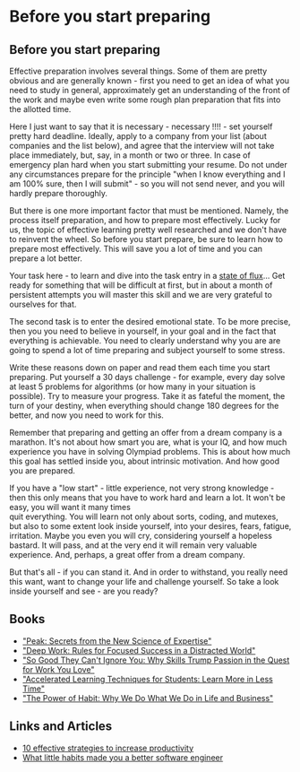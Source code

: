 # Before you start preparing

## Before you start preparing

Effective preparation involves several things. Some of them are pretty obvious and are generally known - first you need to get an idea of what you need to study in general, approximately get an understanding of the front of the work and maybe even write some rough plan preparation that fits into the allotted time.

Here I just want to say that it is necessary - necessary !!!! - set yourself pretty hard deadline. Ideally, apply to a company from your list (about companies and the list below), and agree that the interview will not take place immediately, but, say, in a month or two or three. In case of emergency plan hard when you start submitting your resume. Do not under any circumstances prepare for the principle "when I know everything and I am 100% sure, then I will submit" - so you will not send never, and you will hardly prepare thoroughly.

But there is one more important factor that must be mentioned. Namely, the process itself preparation, and how to prepare most effectively. Lucky for us, the topic of effective learning pretty well researched and we don't have to reinvent the wheel. So before you start prepare, be sure to learn how to prepare most effectively. This will save you a lot of time and you can prepare a lot better.

Your task here - to learn and dive into the task entry in a [state of flux](https://translate.google.com/translate?hl=en\&prev=\_t\&sl=ru\&tl=en\&u=https://lifehacker.ru/2013/02/06/kak-popast-v-sostoyanie-potoka/)... Get ready for something that will be difficult at first, but in about a month of persistent attempts you will master this skill and we are very grateful to ourselves for that.

The second task is to enter the desired emotional state. To be more precise, then you you need to believe in yourself, in your goal and in the fact that everything is achievable. You need to clearly understand why you are are going to spend a lot of time preparing and subject yourself to some stress.

Write these reasons down on paper and read them each time you start preparing. Put yourself a 30 days challenge - for example, every day solve at least 5 problems for algorithms (or how many in your situation is possible). Try to measure your progress. Take it as fateful the moment, the turn of your destiny, when everything should change 180 degrees for the better, and now you need to work for this.

Remember that preparing and getting an offer from a dream company is a marathon. It's not about how smart you are, what is your IQ, and how much experience you have in solving Olympiad problems. This is about how much this goal has settled inside you, about intrinsic motivation. And how good you are prepared.

If you have a "low start" - little experience, not very strong knowledge - then this only means that you have to work hard and learn a lot. It won't be easy, you will want it many times\
quit everything. You will learn not only about sorts, coding, and mutexes, but also to some extent look inside yourself, into your desires, fears, fatigue, irritation. Maybe you even you will cry, considering yourself a hopeless bastard. It will pass, and at the very end it will remain very valuable experience. And, perhaps, a great offer from a dream company.

But that's all - if you can stand it. And in order to withstand, you really need this want, want to change your life and challenge yourself. So take a look inside yourself and see - are you ready?

## Books

* ["Peak: Secrets from the New Science of Expertise"](https://www.amazon.com/gp/product/0544456238?ie=UTF8\&tag=everydaymat0e-20\&camp=1789\&linkCode=xm2\&creativeASIN=0544456238)
* ["Deep Work: Rules for Focused Success in a Distracted World"](https://www.amazon.com/gp/product/1455586692%3Fie%3DUTF8%26tag%3Deverydaymat0e-20%26camp%3D1789%26linkCode%3Dxm2%26creativeASIN%3D1455586692)
* ["So Good They Can't Ignore You: Why Skills Trump Passion in the Quest for Work You Love"](https://www.amazon.com/gp/product/1455509124?ie=UTF8\&tag=everydaymat0e-20\&camp=1789\&linkCode=xm2\&creativeASIN=1455509124)
* ["Accelerated Learning Techniques for Students: Learn More in Less Time"](https://www.amazon.com/gp/product/1497344026?ie=UTF8\&tag=everydaymat0e-20\&camp=1789\&linkCode=xm2\&creativeASIN=1497344026)
* ["The Power of Habit: Why We Do What We Do in Life and Business"](http://amzn.to/2dlKpa9)

## Links and Articles

* [10 effective strategies to increase productivity](https://translate.google.com/translate?hl=en\&prev=\_t\&sl=ru\&tl=en\&u=https://lifehacker.ru/2014/12/15/10-strategij-povysheniya-produktivnosti/)
* [What little habits made you a better software engineer](https://www.quora.com/What-little-habits-made-you-a-better-software-engineer)
